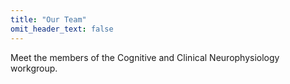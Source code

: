 ```yaml
---
title: "Our Team"
omit_header_text: false
---
```

Meet the members of the Cognitive and Clinical Neurophysiology workgroup.